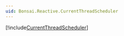 ```yaml
---
uid: Bonsai.Reactive.CurrentThreadScheduler
---
```


[!include[CurrentThreadScheduler](~/articles/reactive-currentthreadscheduler.md)]